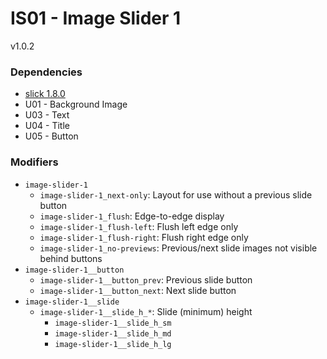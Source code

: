 # IS01 - Image Slider 1
v1.0.2

### Dependencies
* [slick 1.8.0](http://kenwheeler.github.io/slick/)
* U01 - Background Image
* U03 - Text
* U04 - Title
* U05 - Button

### Modifiers
* `image-slider-1`
    * `image-slider-1_next-only`: Layout for use without a previous slide button
    * `image-slider-1_flush`: Edge-to-edge display
    * `image-slider-1_flush-left`: Flush left edge only
    * `image-slider-1_flush-right`: Flush right edge only
    * `image-slider-1_no-previews`: Previous/next slide images not visible behind buttons
* `image-slider-1__button`
    * `image-slider-1__button_prev`: Previous slide button
    * `image-slider-1__button_next`: Next slide button
* `image-slider-1__slide`
    * `image-slider-1__slide_h_*`: Slide (minimum) height
        * `image-slider-1__slide_h_sm`
        * `image-slider-1__slide_h_md`
        * `image-slider-1__slide_h_lg`
